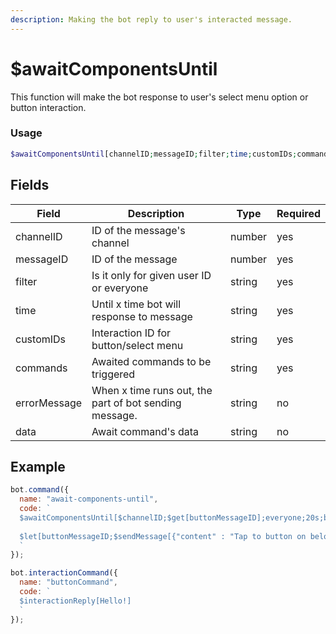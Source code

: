 ```yaml
---
description: Making the bot reply to user's interacted message.
---
```


# $awaitComponentsUntil

This function will make the bot response to user's select menu option or button interaction.

### Usage

```php
$awaitComponentsUntil[channelID;messageID;filter;time;customIDs;commands;errorMessage?;data?]
```

## Fields

| Field        | Description                                            | Type   | Required |
| ------------ | ------------------------------------------------------ | ------ | -------- |
| channelID    | ID of the message's channel                            | number | yes      |
| messageID    | ID of the message                                      | number | yes      |
| filter       | Is it only for given user ID or everyone               | string | yes      |
| time         | Until x time bot will response to message              | string | yes      |
| customIDs    | Interaction ID for button/select menu                  | string | yes      |
| commands     | Awaited commands to be triggered                       | string | yes      |
| errorMessage | When x time runs out, the part of bot sending message. | string | no       |
| data         | Await command's data                                   | string | no       |

## Example

```javascript
bot.command({
  name: "await-components-until",
  code: `
  $awaitComponentsUntil[$channelID;$get[buttonMessageID];everyone;20s;buttonCustomID;buttonCommand]
  
  $let[buttonMessageID;$sendMessage[{"content" : "Tap to button on below.", "components" : "{actionRow:{button::2:buttonCustomID:false:🙌🏻}}"};yes]]
  `
});

bot.interactionCommand({
  name: "buttonCommand",
  code: `
  $interactionReply[Hello!]
  `
});
```
